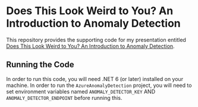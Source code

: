 # Does This Look Weird to You?  An Introduction to Anomaly Detection

This repository provides the supporting code for my presentation entitled [Does This Look Weird to You?  An Introduction to Anomaly Detection](https://www.catallaxyservices.com/presentations/does-this-look-weird-to-you/).

## Running the Code

In order to run this code, you will need .NET 6 (or later) installed on your machine.  In order to run the `AzureAnomalyDetection` project, you will need to set environment variables named `ANOMALY_DETECTOR_KEY` AND `ANOMALY_DETECTOR_ENDPOINT` before running this.
